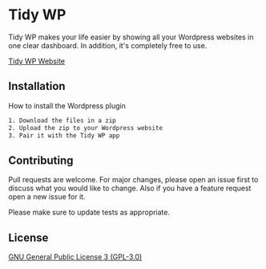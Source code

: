 # Tidy WP

Tidy WP makes your life easier by showing all your Wordpress websites in one clear dashboard. In addition, it's completely free to use.

[Tidy WP Website](https://tidywp.com/)

## Installation

How to install the Wordpress plugin

```bash
1. Download the files in a zip
2. Upload the zip to your Wordpress website
3. Pair it with the Tidy WP app
```

## Contributing
Pull requests are welcome. For major changes, please open an issue first to discuss what you would like to change. Also if you have a feature request open a new issue for it.

Please make sure to update tests as appropriate.

## License
[GNU General Public License 3 (GPL-3.0)](https://www.gnu.org/licenses/gpl-3.0.nl.html)